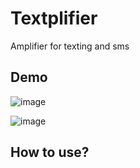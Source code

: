 # Textplifier
Amplifier for texting and sms

## Demo

![image](https://user-images.githubusercontent.com/50122069/113369169-9d31d700-932e-11eb-93ac-19347b8a72f2.png)

![image](https://user-images.githubusercontent.com/50122069/113369183-a58a1200-932e-11eb-8ad7-e15e85c7695f.png)

## How to use?
